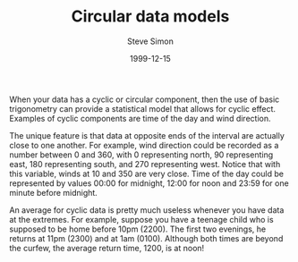 ﻿---
title: Circular data models
author: Steve Simon
source: http://www.pmean.com/99/circular.html
date: 1999-12-15
category: Blog post
tags: Circular data
output: html_document
---

When your data has a cyclic or circular component, then the use of
basic trigonometry can provide a statistical model that allows for
cyclic effect. Examples of cyclic components are time of the day and
wind direction.

<!---More--->

The unique feature is that data at opposite ends of the interval are
actually close to one another. For example, wind direction could be
recorded as a number between 0 and 360, with 0 representing north, 90
representing east, 180 representing south, and 270 representing west.
Notice that with this variable, winds at 10 and 350 are very close.
Time of the day could be represented by values 00:00 for midnight,
12:00 for noon and 23:59 for one minute before midnight.

An average for cyclic data is pretty much useless whenever you have
data at the extremes. For example, suppose you have a teenage child
who is supposed to be home before 10pm (2200). The first two evenings,
he returns at 11pm (2300) and at 1am (0100). Although both times are
beyond the curfew, the average return time, 1200, is at noon!
